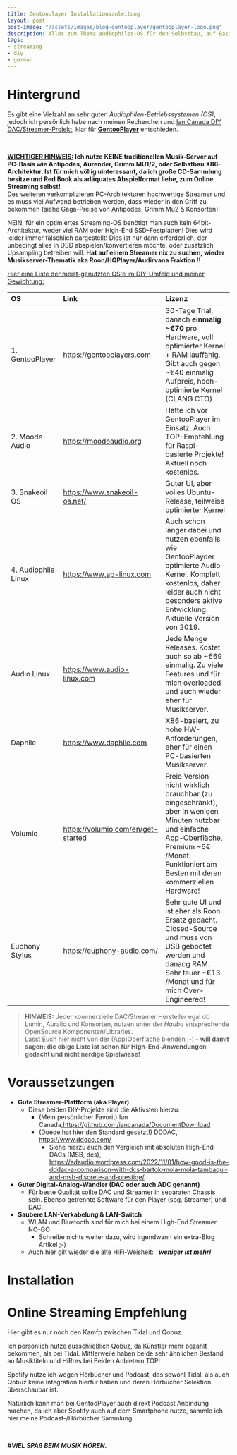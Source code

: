 ```yaml
---
title: Gentooplayer Installationsanleitung
layout: post
post-image: "/assets/images/blog-gentooplayer/gentooplayer-logo.png"
description: Alles zum Thema audiophiles-OS für den Selbstbau, auf Basis von GentooPlayer.
tags:
- streaming
- diy
- german
---
```


# Hintergrund

Es gibt eine Vielzahl an sehr guten _Audiophilen-Betriebssystemen (OS)_, jedoch ich persönlich habe nach meinen Recherchen und [Ian Canada DIY DAC/Streamer-Projekt](https://github.com/iancanada/DocumentDownload), klar für **[GentooPlayer](https://gentooplayers.com/)** entschieden.

<br>

**<u>WICHTIGER HINWEIS:</u> Ich nutze KEINE traditionellen Musik-Server auf PC-Basis wie Antipodes, Aurender, Grimm MU1/2, oder Selbstbau X86-Architektur. Ist für mich völlig uinteressant, da ich große CD-Sammlung besitze und Red Book als adäquates Abspielformat liebe, zum Online Streaming selbst!** <br>Des weiteren verkomplizieren PC-Architekturen hochwertige Streamer und es muss viel Aufwand betrieben werden, dass wieder in den Griff zu bekommen (siehe Gaga-Preise von Antipodes, Grimm Mu2 & Konsorten)!

NEIN, für ein optimiertes Streaming-OS benötigt man auch kein 64bit-Architektur, weder viel RAM oder High-End SSD-Festplatten! Dies wird leider immer fälschlich dargestellt! Dies ist nur dann erforderlich, der unbedingt alles in DSD abspielen/konvertieren möchte, oder zusätzlich Upsampling betreiben will. **Hat auf einem Streamer nix zu suchen, wieder Musikserver-Thematik aka Roon/HQPlayer/Audirvana Fraktion !!**
<br>

<u>Hier eine Liste der meist-genutzten OS'e im DIY-Umfeld und meiner Gewichtung:</u>

| OS | Link | Lizenz |
| :-- | :-- | :-- |
| 1. GentooPlayer | https://gentooplayers.com | 30-Tage Trial, danach **einmalig ~€70** pro Hardware, voll optimierter Kernel + RAM lauffähig. Gibt auch gegen ~€40 einmalig Aufpreis, hoch-optimierte Kernel (CLANG CTO) |
| 2. Moode Audio | https://moodeaudio.org | Hatte ich vor GentooPlayer im Einsatz. Auch TOP-Empfehlung für Raspi-basierte Projekte! Aktuell noch kostenlos. | |
| 3. Snakeoil OS | https://www.snakeoil-os.net/ | Guter UI, aber volles Ubuntu-Release, teilweise optimierter Kernel |
| 4. Audiophile Linux | https://www.ap-linux.com | Auch schon länger dabei und nutzen ebenfalls wie GentooPlayder optimierte Audio-Kernel. Komplett kostenlos, daher leider auch nicht besonders aktive Entwicklung. Aktuelle Version von 2019.|
| Audio Linux | https://www.audio-linux.com | Jede Menge Releases. Kostet auch so ab ~€69 einmalig. Zu viele Features und für mich overloaded und auch wieder eher für Musikserver. |
| Daphile | https://www.daphile.com | X86-basiert, zu hohe HW-Anforderungen, eher für einen PC-basierten Musikserver. |
| Volumio | https://volumio.com/en/get-started | Freie Version nicht wirklich brauchbar (zu eingeschränkt), aber in wenigen Minuten nutzbar und einfache App-Oberfläche, Premium ~6€ /Monat. Funktioniert am Besten mit deren kommerziellen Hardware! |
| Euphony Stylus | https://euphony-audio.com/ | Sehr gute UI und ist eher als Roon Ersatz gedacht. Closed-Source und muss von USB gebootet werden und danacg RAM. Sehr teuer ~€13 /Monat und für mich Over-Engineered! |



> **HINWEIS:** Jeder kommerzielle DAC/Streamer Hersteller egal ob Lumin, Auralic und Konsorten, nutzen unter der _Haube_ entsprechende OpenSource Komponenten/Libraries. <br>
>Lasst Euch hier nicht von der (App)Oberfläche blenden ;-) - **will damit sagen: die obige Liste ist schon für High-End-Anwendungen gedacht und nicht nerdige Spielwiese!**

# Voraussetzungen

- **Gute Streamer-Plattform (aka Player)**
  - Diese beiden DIY-Projekte sind die Aktivsten hierzu:
    - (Mein persönlicher Favorit) Ian Canada,https://github.com/iancanada/DocumentDownload
    - (Doede hat hier den Standard gesetzt!) DDDAC, https://www.dddac.com/
      - Siehe hierzu auch den Vergleich mit absoluten High-End DACs (MSB, dcs), https://adaudio.wordpress.com/2022/11/01/how-good-is-the-dddac-a-comparison-with-dcs-bartok-mola-mola-tambaqui-and-msb-discrete-and-prestige/
- **Guter Digital-Analog-Wandler (DAC oder auch ADC genannt)**
  - Für beste Qualität sollte DAC und Streamer in separaten Chassis sein. Ebenso getrennte Software für den Player (sog. Streamer) und DAC.
- **Saubere LAN-Verkabelung & LAN-Switch**
  - WLAN und Bluetooth sind für mich bei einem High-End Streamer NO-GO
    - Schreibe nichts weiter dazu, wird irgendwann ein extra-Blog Artikel ;-)
  - Auch hier gilt wieder die alte HiFi-Weisheit: &nbsp; _**weniger ist mehr!**_


# Installation


# Online Streaming Empfehlung

Hier gibt es nur noch den Kamfp zwischen Tidal und Qobuz.

Ich persönlich nutze ausschließlich Qobuz, da Künstler mehr bezahlt bekommen, als bei Tidal. Mittlerweile haben beide sehr ähnlichen Bestand an Musiktiteln und HiRres bei Beiden Anbietern TOP!

Spotify nutze ich wegen Hörbücher und Podcast, das sowohl Tidal, als auch Qobuz keine Integration hierfür haben und deren Hörbücher Selektion überschaubar ist.

Natürlich kann man bei GentooPlayer auch direkt Podcast Anbindung machen, da ich aber Spotify auch auf dem Smartphone nutze, sammle ich hier meine Podcast-/Hörbücher Sammlung.

<br>

_**#VIEL SPAß BEIM MUSIK HÖREN.**_